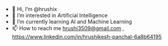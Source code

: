 - 👋 Hi, I’m @hrushix
- 👀 I’m interested in Artificial Intelligence
- 🌱 I’m currently learning AI and Machine Learning
- 📫 How to reach me hrushi3509@gmail.com , 
       https://www.linkedin.com/in/hrushikesh-panchal-6a8b64195

<!---
hrushix/hrushix is a ✨ special ✨ repository because its `README.md` (this file) appears on your GitHub profile.
You can click the Preview link to take a look at your changes.
--->
